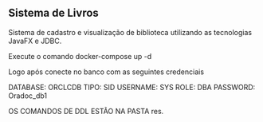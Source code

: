 ## Sistema de Livros

Sistema de cadastro e visualização de biblioteca utilizando as tecnologias JavaFX e JDBC.

Execute o comando docker-compose up -d

Logo após conecte no banco com as seguintes credenciais

DATABASE: ORCLCDB TIPO: SID
USERNAME: SYS ROLE: DBA
PASSWORD: Oradoc_db1

OS COMANDOS DE DDL ESTÃO NA PASTA res.


